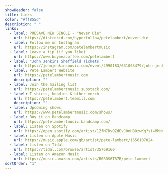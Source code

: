 ```yaml
---
showHeader: false
title: Links
color: "#ff855d"
description: " "
links:
  - label: PRESAVE NEW SINGLE - "Never Die"
    url: https://distrokid.com/hyperfollow/petelambert/never-die
  - label: Follow me on Instagram
    url: https://instagram.com/petelambertmusic
  - label: Leave a tip (if you like)
    url: https://www.buymeacoffee.com/petelambert
  - label: "John Jenkins Sheffield Tickets "
    url: https://johnjenkinsmusic.com/event/4990183/631063479/john-jenkins-with-pippa-murdie-tuebrook-album-release-tour
  - label: Pete Lambert Website
    url: https://petelambertmusic.com
    description: ""
  - label: Join the mailing list
    url: https://petelambertmusic.substack.com/
  - label: T-shirts, hoodies & other merch
    url: https://petelambert.teemill.com
    description: ""
  - label: Upcoming shows
    url: https://www.petelambertmusic.com/shows/
  - label: Buy it on Bandcamp
    url: https://petelambertmusic.bandcamp.com/
  - label: Listen on Spotify
    url: https://open.spotify.com/artist/1ZfM7DvQZdEvJ0nHBOzwKg?si=MhNnjP3DQKCayjcyKUVx2Q
  - label: Listen on Apple Music
    url: https://music.apple.com/gb/artist/pete-lambert/1656107024
  - label: Listen on Tidal
    url: https://tidal.com/browse/artist/35769160
  - label: Listen on Amazon Music
    url: https://music.amazon.com/artists/B0BDS6T87B/pete-lambert
sortOrder: "1"
---
```

